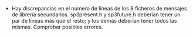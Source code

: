 
- Hay discrepancias en el número de líneas de los 8 ficheros de mensajes de librería secundarios. sp3present.h y sp3future.h deberían tener un par de líneas más que el resto; y los demás deberían tener todos las mismas. Comprobar posibles errores.
